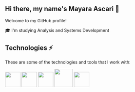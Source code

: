 ## Hi there, my name's Mayara Ascari 👋
Welcome to my GitHub profile!

🎓 I'm studying Analysis and Systems Development


## Technologies ⚡

These are some of the technologies and tools that I work with:

<img src="https://cdn.jsdelivr.net/gh/devicons/devicon/icons/dotnetcore/dotnetcore-original.svg" width="50" height="50"/>  <img src="https://cdn.jsdelivr.net/gh/devicons/devicon/icons/csharp/csharp-plain.svg" width="50" height="50"/>  <img src="https://cdn.jsdelivr.net/gh/devicons/devicon/icons/c/c-plain.svg" width="50" height="50"/>  <img src="https://cdn.jsdelivr.net/gh/devicons/devicon/icons/apachekafka/apachekafka-original-wordmark.svg" width="60" height="60"/>  <img src="https://cdn.jsdelivr.net/gh/devicons/devicon/icons/visualstudio/visualstudio-plain.svg" width="50" height="50"/>
                
            
